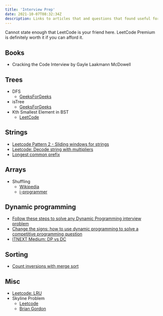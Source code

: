 ```yaml
---
title: 'Interview Prep'
date: 2021-10-07T08:32:34Z
description: Links to articles that and questions that found useful for interview prep
---
```


Cannot state enough that LeetCode is your friend here. LeetCode Premium is definitely worth it if
you can afford it.

## Books

- Cracking the Code Interview by Gayle Laakmann McDowell

## Trees

- DFS
  - [GeeksForGeeks](https://www.geeksforgeeks.org/depth-first-search-or-dfs-for-a-graph/)
- isTree
  - [GeeksForGeeks](https://www.geeksforgeeks.org/check-given-graph-tree/)
- Kth Smallest Element in BST
  - [LeetCode](https://leetcode.com/problems/kth-smallest-element-in-a-bst/description/)

## Strings

- [Leetcode Pattern 2 - Sliding windows for strings](https://medium.com/leetcode-patterns/leetcode-pattern-2-sliding-windows-for-strings-e19af105316b)
- [Leetcode: Decode string with multipliers](https://leetcode.com/problems/decode-string)
- [Longest common prefix](https://leetcode.com/problems/longest-common-prefix/description/)

## Arrays

- Shuffling
  - [Wikipedia](https://en.wikipedia.org/wiki/Fisher%E2%80%93Yates_shuffle)
  - [i-programmer](https://www.i-programmer.info/programming/theory/2744-how-not-to-shuffle-the-kunth-fisher-yates-algorithm.html)

## Dynamic programming

- [Follow these steps to solve any Dynamic Programming interview problem](https://www.freecodecamp.org/news/follow-these-steps-to-solve-any-dynamic-programming-interview-problem-cc98e508cd0e/)
- [Change the signs: how to use dynamic programming to solve a competitive programming question](https://medium.freecodecamp.org/just-change-the-signs-how-to-solve-a-competitive-programming-question-f9730e8f04a9)
- [ITNEXT Medium: DP vs DC](https://itnext.io/dynamic-programming-vs-divide-and-conquer-2fea680becbe)

## Sorting

- [Count inversions with merge sort](https://www.geeksforgeeks.org/counting-inversions/)

## Misc

- [Leetcode: LRU](https://leetcode.com/problems/lru-cache/description/)
- Skyline Problem
  - [Leetcode](https://leetcode.com/problems/the-skyline-problem/description/)
  - [Brian Gordon](https://briangordon.github.io/2014/08/the-skyline-problem.html)
